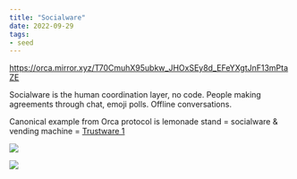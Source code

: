 ```yaml
---
title: "Socialware"
date: 2022-09-29
tags:
- seed
---
```


https://orca.mirror.xyz/T70CmuhX95ubkw_JHOxSEy8d_EFeYXgtJnF13mPtaZE

Socialware is the human coordination layer, no code. People making agreements through chat, emoji polls. Offline conversations. 

Canonical example from Orca protocol is lemonade stand = socialware & vending machine = [Trustware 1](quartz/content/notes/Trustware%201.md)

![](/images/Pasted%20image%2020220929104917.png)

![](/images/Pasted%20image%2020220929105415.png)